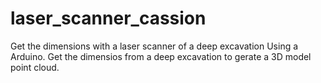 # laser_scanner_cassion
Get the dimensions with a laser scanner of a deep excavation 
Using a Arduino. Get the dimensios from a deep excavation to gerate a 3D model point cloud.
